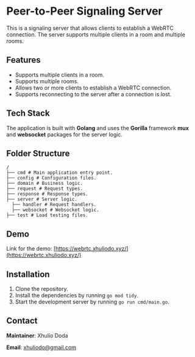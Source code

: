 # Peer-to-Peer Signaling Server

This is a signaling server that allows clients to establish a WebRTC connection. The server supports multiple clients in a room and multiple rooms.

## Features

- Supports multiple clients in a room.
- Supports multiple rooms.
- Allows two or more clients to establish a WebRTC connection.
- Supports reconnecting to the server after a connection is lost.

## Tech Stack

The application is built with **Golang** and uses the **Gorilla** framework **mux** and **websocket** packages for the server logic.

## Folder Structure

```
/
├── cmd # Main application entry point.
├── config # Configuration files.
├── domain # Business logic.
├── request # Request types.
├── response # Response types.
├── server # Server logic.
  ├── handler # Request handlers.
  ├── websocket # Websocket logic.
├── test # Load testing files.
```

## Demo

Link for the demo: [https://webrtc.xhuliodo.xyz/](https://webrtc.xhuliodo.xyz/)

## Installation

1. Clone the repository.
2. Install the dependencies by running `go mod tidy`.
3. Start the development server by running `go run cmd/main.go`.

## Contact

**Maintainer**: Xhulio Doda

**Email**: xhuliodo@gmail.com
